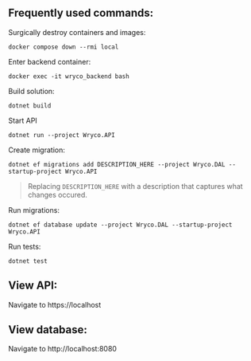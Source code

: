 ## Frequently used commands:

Surgically destroy containers and images:

```
docker compose down --rmi local
```

Enter backend container:

```
docker exec -it wryco_backend bash
```

Build solution:

```
dotnet build
```

Start API

```
dotnet run --project Wryco.API
```

Create migration:

```
dotnet ef migrations add DESCRIPTION_HERE --project Wryco.DAL --startup-project Wryco.API
```

> Replacing `DESCRIPTION_HERE` with a description that captures what changes occured.

Run migrations:

```
dotnet ef database update --project Wryco.DAL --startup-project Wryco.API
```

Run tests:

```
dotnet test
```

## View API:

Navigate to https://localhost

## View database:

Navigate to http://localhost:8080
